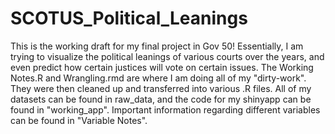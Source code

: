 # SCOTUS_Political_Leanings

This is the working draft for my final project in Gov 50! Essentially, I am trying to visualize the political leanings of various courts over the years, and even predict how certain justices will vote on certain issues. The Working Notes.R and Wrangling.rmd are where I am doing all of my "dirty-work". They were then cleaned up and transferred into various .R files. All of my datasets can be found in raw_data, and the code for my shinyapp can be found in "working_app". Important information regarding different variables can be found in "Variable Notes". 
